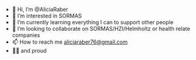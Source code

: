- 👋 Hi, I’m @AliciaRaber
- 👀 I’m interested in SORMAS
- 🌱 I’m currently learning everything I can to support other people
- 💞️ I’m looking to collaborate on SORMAS/HZI/Helmholtz or health relate companies
- 📫 How to reach me aliciaraber76@gmail.com
- 🏳️‍⚧ and proud
